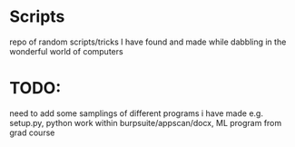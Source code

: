 # Scripts
repo of random scripts/tricks I have found and made while dabbling in the wonderful world of computers

# TODO:
need to add some samplings of different programs i have made e.g. setup.py, python work within burpsuite/appscan/docx, ML program from grad course
